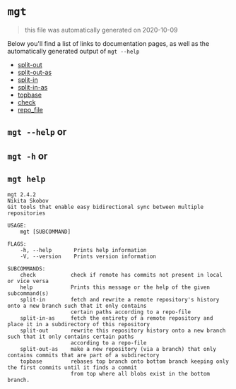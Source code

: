 # `mgt`

> this file was automatically generated on 2020-10-09

Below you'll find a list of links to documentation pages, as well as the
automatically generated output of `mgt --help`


* [split-out](./split-out.md)
* [split-out-as](./split-out-as.md)
* [split-in](./split-in.md)
* [split-in-as](./split-in-as.md)
* [topbase](./topbase.md)
* [check](./check.md)
* [repo_file](./repo_file.md)

## `mgt --help` or
## `mgt -h` or
## `mgt help`

```
mgt 2.4.2
Nikita Skobov
Git tools that enable easy bidirectional sync between multiple repositories

USAGE:
    mgt [SUBCOMMAND]

FLAGS:
    -h, --help       Prints help information
    -V, --version    Prints version information

SUBCOMMANDS:
    check           check if remote has commits not present in local or vice versa
    help            Prints this message or the help of the given subcommand(s)
    split-in        fetch and rewrite a remote repository's history onto a new branch such that it only contains
                    certain paths according to a repo-file
    split-in-as     fetch the entirety of a remote repository and place it in a subdirectory of this repository
    split-out       rewrite this repository history onto a new branch such that it only contains certain paths
                    according to a repo-file
    split-out-as    make a new repository (via a branch) that only contains commits that are part of a subdirectory
    topbase         rebases top branch onto bottom branch keeping only the first commits until it finds a commit
                    from top where all blobs exist in the bottom branch.
```
